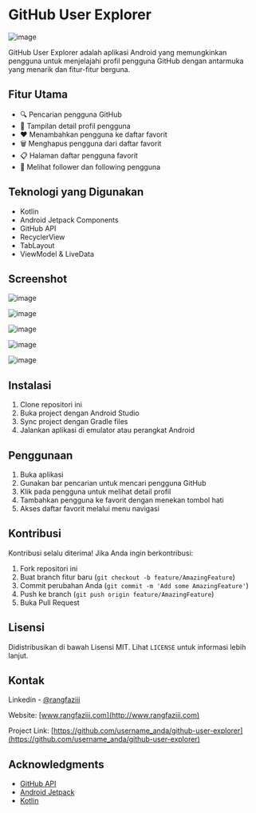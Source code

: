 # GitHub User Explorer

![image](https://github.com/RanggaNf/githubuser/assets/142804080/2c471802-0591-43c6-b4be-0ad496a48eb3)


GitHub User Explorer adalah aplikasi Android yang memungkinkan pengguna untuk menjelajahi profil pengguna GitHub dengan antarmuka yang menarik dan fitur-fitur berguna.

## Fitur Utama

- 🔍 Pencarian pengguna GitHub
- 👤 Tampilan detail profil pengguna
- ❤️ Menambahkan pengguna ke daftar favorit
- 🗑️ Menghapus pengguna dari daftar favorit
- 📋 Halaman daftar pengguna favorit
- 👥 Melihat follower dan following pengguna

## Teknologi yang Digunakan

- Kotlin
- Android Jetpack Components
- GitHub API
- RecyclerView
- TabLayout
- ViewModel & LiveData

## Screenshot

![image](https://github.com/RanggaNf/githubuser/assets/142804080/592face8-1957-4430-9ea3-431786dd6f34)

![image](https://github.com/RanggaNf/githubuser/assets/142804080/d7727d90-3517-4295-aacb-c4d89e3bcfd3)

![image](https://github.com/RanggaNf/githubuser/assets/142804080/0ea6b664-f913-4760-bf6a-86bcf30164d5)

![image](https://github.com/RanggaNf/githubuser/assets/142804080/911ab33c-4bc9-4ace-846d-4466ef01e3ab)

![image](https://github.com/RanggaNf/githubuser/assets/142804080/d2ad6203-d1a2-45da-8ccc-30008d42601b)




## Instalasi

1. Clone repositori ini
2. Buka project dengan Android Studio
3. Sync project dengan Gradle files
4. Jalankan aplikasi di emulator atau perangkat Android

## Penggunaan

1. Buka aplikasi
2. Gunakan bar pencarian untuk mencari pengguna GitHub
3. Klik pada pengguna untuk melihat detail profil
4. Tambahkan pengguna ke favorit dengan menekan tombol hati
5. Akses daftar favorit melalui menu navigasi

## Kontribusi

Kontribusi selalu diterima! Jika Anda ingin berkontribusi:

1. Fork repositori ini
2. Buat branch fitur baru (`git checkout -b feature/AmazingFeature`)
3. Commit perubahan Anda (`git commit -m 'Add some AmazingFeature'`)
4. Push ke branch (`git push origin feature/AmazingFeature`)
5. Buka Pull Request

## Lisensi

Didistribusikan di bawah Lisensi MIT. Lihat `LICENSE` untuk informasi lebih lanjut.

## Kontak

Linkedin - [@rangfaziii](https://www.linkedin.com/in/rangfaziii/)

Website: [www.rangfaziii.com](http://www.rangfaziii.com)

Project Link: [https://github.com/username_anda/github-user-explorer](https://github.com/username_anda/github-user-explorer)

## Acknowledgments

- [GitHub API](https://docs.github.com/en/rest)
- [Android Jetpack](https://developer.android.com/jetpack)
- [Kotlin](https://kotlinlang.org/)
